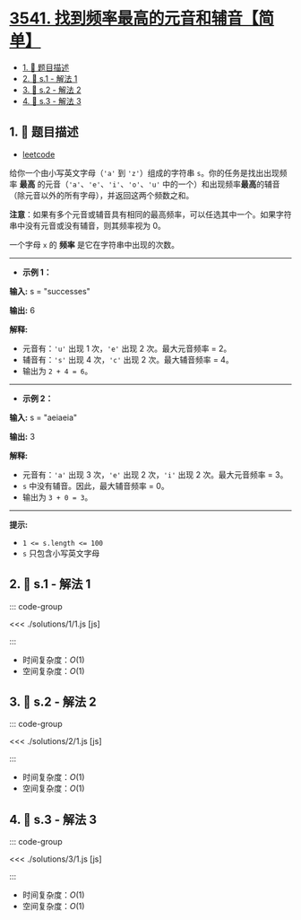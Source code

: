 # [3541. 找到频率最高的元音和辅音【简单】](https://github.com/tnotesjs/TNotes.leetcode/tree/main/notes/3541.%20%E6%89%BE%E5%88%B0%E9%A2%91%E7%8E%87%E6%9C%80%E9%AB%98%E7%9A%84%E5%85%83%E9%9F%B3%E5%92%8C%E8%BE%85%E9%9F%B3%E3%80%90%E7%AE%80%E5%8D%95%E3%80%91)

<!-- region:toc -->

- [1. 📝 题目描述](#1--题目描述)
- [2. 🎯 s.1 - 解法 1](#2--s1---解法-1)
- [3. 🎯 s.2 - 解法 2](#3--s2---解法-2)
- [4. 🎯 s.3 - 解法 3](#4--s3---解法-3)

<!-- endregion:toc -->

## 1. 📝 题目描述

- [leetcode](https://leetcode.cn/problems/find-most-frequent-vowel-and-consonant/)

给你一个由小写英文字母（`'a'` 到 `'z'`）组成的字符串 `s`。你的任务是找出出现频率 **最高** 的元音（`'a'`、`'e'`、`'i'`、`'o'`、`'u'` 中的一个）和出现频率**最高**的辅音（除元音以外的所有字母），并返回这两个频数之和。

**注意**：如果有多个元音或辅音具有相同的最高频率，可以任选其中一个。如果字符串中没有元音或没有辅音，则其频率视为 0。

一个字母 `x` 的 **频率** 是它在字符串中出现的次数。

---

- **示例 1：**

**输入:** s = "successes"

**输出:** 6

**解释:**

- 元音有：`'u'` 出现 1 次，`'e'` 出现 2 次。最大元音频率 = 2。
- 辅音有：`'s'` 出现 4 次，`'c'` 出现 2 次。最大辅音频率 = 4。
- 输出为 `2 + 4 = 6`。

---

- **示例 2：**

**输入:** s = "aeiaeia"

**输出:** 3

**解释:**

- 元音有：`'a'` 出现 3 次，`'e'` 出现 2 次，`'i'` 出现 2 次。最大元音频率 = 3。
- `s` 中没有辅音。因此，最大辅音频率 = 0。
- 输出为 `3 + 0 = 3`。

---

**提示:**

- `1 <= s.length <= 100`
- `s` 只包含小写英文字母

## 2. 🎯 s.1 - 解法 1

::: code-group

<<< ./solutions/1/1.js [js]

:::

- 时间复杂度：$O(1)$
- 空间复杂度：$O(1)$

## 3. 🎯 s.2 - 解法 2

::: code-group

<<< ./solutions/2/1.js [js]

:::

- 时间复杂度：$O(1)$
- 空间复杂度：$O(1)$

## 4. 🎯 s.3 - 解法 3

::: code-group

<<< ./solutions/3/1.js [js]

:::

- 时间复杂度：$O(1)$
- 空间复杂度：$O(1)$
